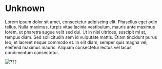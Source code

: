 # Unknown

Lorem ipsum dolor sit amet, consectetur adipiscing elit. Phasellus eget odio tellus. Nulla maximus, turpis vitae lacinia vestibulum, mauris ante maximus lorem, ut pharetra augue velit sed dui. Ut in nisi ultrices, suscipit mi at, tempus diam. Sed sollicitudin sem id vulputate mattis. Etiam tincidunt purus leo, et laoreet neque commodo et. In elit diam, semper quis magna vel, eleifend maximus mauris. Aliquam consectetur lectus vel lacus condimentum consectetur.

![???](https://encrypted-tbn0.gstatic.com/images?q=tbn:ANd9GcRtjsyZrIMy_NuWgaMIfRiwcA-gaJU02D-8eg&usqp=CAU)